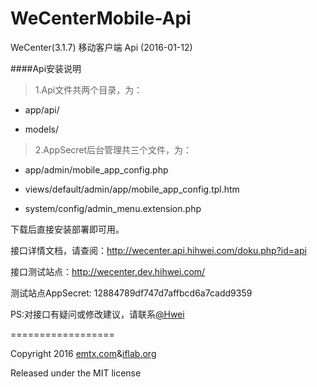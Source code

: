 WeCenterMobile-Api
==================

WeCenter(3.1.7) 移动客户端 Api (2016-01-12)

####Api安装说明

> 1.Api文件共两个目录，为：

- app/api/

- models/

> 2.AppSecret后台管理共三个文件，为：

- app/admin/mobile_app_config.php

- views/default/admin/app/mobile_app_config.tpl.htm

- system/config/admin_menu.extension.php

下载后直接安装部署即可用。

接口详情文档，请查阅：http://wecenter.api.hihwei.com/doku.php?id=api

接口测试站点：http://wecenter.dev.hihwei.com/

测试站点AppSecret: 12884789df747d7affbcd6a7cadd9359

PS:对接口有疑问或修改建议，请联系[@Hwei](http://hihwei.com/ "Hwei")

==================

Copyright 2016 [emtx.com](http://emtx.com/)&[iflab.org](http://iflab.org/)

Released under the MIT license
